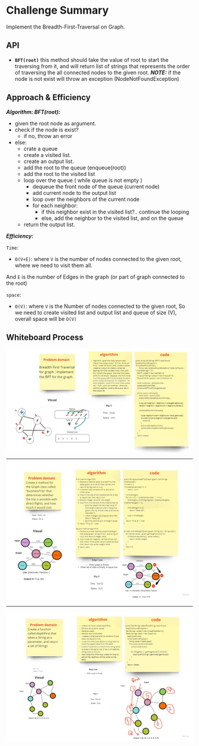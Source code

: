 # Challenge Summary

Implement the Breadth-First-Traversal on Graph.



## API

* **`BFT(root)`** this method should take the value of root to start the traversing from it, and will return list of strings that represents the order of traversing the all connected nodes to the given root.
  ***NOTE:*** if the node is not exist will throw an exception (NodeNotFoundException)


## Approach & Efficiency

***Algorithm: BFT(root):***

* given the root node as argument.
* check if the node is exist?
    * if no, throw an error
* else:
    * crate a queue
    * create a visited list.
    * create an output list.
    * add the root to the queue (enqueue(root))
    * add the root to the visited list
    * loop over the queue ( while queue is not empty )
        * dequeue the front node of the queue (current node)
        * add current node to the output list
        * loop over the neighbors of the current node
        * for each neighbor:
            * if this neighbor exist in the visited list?.. continue the looping
            * else, add the neighbor to the visited list, and on the queue
    * return the output list.


***Efficiency:***

`Time`:

* `O(V+E)`:
  where `V` is the number of nodes connected to the given root, where we need to visit them all.

And `E` is the number of Edges in the graph (or part of graph connected to the root)

`space`:

* `O(V)`:
  where `V` is the Number of nodes connected to the given root, So we need to create visited list and output list and queue of size (V), overall space will be `O(V)`


## Whiteboard Process
![graph](graph.jpg)

-------------------------
![graph](graph2.jpg)


-------------------------
![graph](graph3.jpg)

